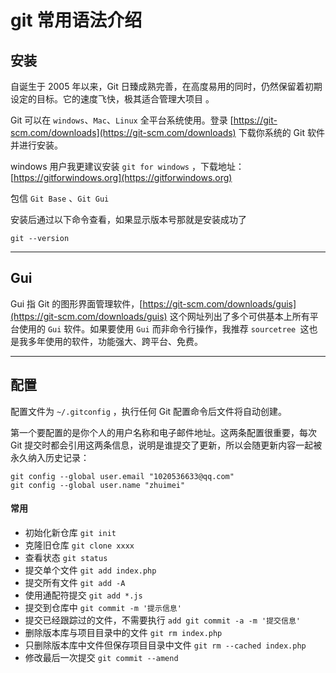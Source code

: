 # git 常用语法介绍


## 安装

自诞生于 2005 年以来，Git 日臻成熟完善，在高度易用的同时，仍然保留着初期设定的目标。它的速度飞快，极其适合管理大项目 。

Git 可以在 `windows`、`Mac`、`Linux` 全平台系统使用。登录 [https://git-scm.com/downloads](https://git-scm.com/downloads) 下载你系统的 Git 软件并进行安装。

windows 用户我更建议安装 `git for windows` ，下载地址： [https://gitforwindows.org](https://gitforwindows.org)

包信 `Git Base` 、`Git Gui`

安装后通过以下命令查看，如果显示版本号那就是安装成功了

```  
git --version
```
-------

## Gui

Gui 指 Git 的图形界面管理软件，[https://git-scm.com/downloads/guis](https://git-scm.com/downloads/guis) 这个网址列出了多个可供基本上所有平台使用的 `Gui` 软件。如果要使用 `Gui` 而非命令行操作，我推荐 `sourcetree `这也是我多年使用的软件，功能强大、跨平台、免费。

--------

## 配置

配置文件为 `~/.gitconfig` ，执行任何 Git 配置命令后文件将自动创建。

第一个要配置的是你个人的用户名称和电子邮件地址。这两条配置很重要，每次 Git 提交时都会引用这两条信息，说明是谁提交了更新，所以会随更新内容一起被永久纳入历史记录：

```
git config --global user.email "1020536633@qq.com"
git config --global user.name "zhuimei"
```

#### 常用

* 初始化新仓库 `git init`
* 克隆旧仓库 `git clone xxxx`
* 查看状态 `git status`
* 提交单个文件 `git add index.php`
* 提交所有文件 `git add -A`
* 使用通配符提交 `git add *.js`
* 提交到仓库中 `git commit -m '提示信息'`
* 提交已经跟踪过的文件，不需要执行 `add git commit -a -m '提交信息'`
* 删除版本库与项目目录中的文件 `git rm index.php`
* 只删除版本库中文件但保存项目目录中文件 `git rm --cached index.php`
* 修改最后一次提交 `git commit --amend`


